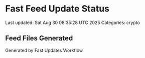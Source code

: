# Fast Feed Update Status
Last updated: Sat Aug 30 08:35:28 UTC 2025
Categories: crypto

## Feed Files Generated

Generated by Fast Updates Workflow
